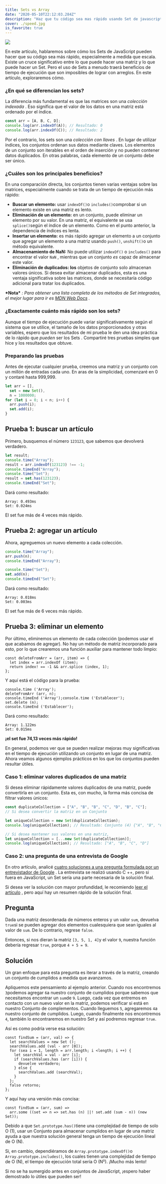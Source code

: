 ```yaml
---
title: Sets vs Array
date: "2020-05-10T22:12:03.284Z"
description: "Haz que tu código sea mas rápido usando Set de javascript, Si solo usas matrices, te estás perdiendo un gran truco"
cover: ./speed.jpg
is_favorite: true
---
```


![](./speed.jpg)

En este artículo, hablaremos sobre cómo los Sets de JavaScript pueden hacer que su código sea más rápido, especialmente a medida que escala. Existe un cruce significativo entre lo que puede hacer una matriz y lo que puede hacer un Set. Pero el uso de Sets a menudo traerá beneficios de tiempo de ejecución que son imposibles de lograr con arreglos. En este artículo, exploraremos cómo.

### ¿En qué se diferencian los sets?

La diferencia más fundamental es que las matrices son una _colección indexada_ . Eso significa que el valor de los datos en una matriz está ordenado por el índice.

```javascript
const arr = [A, B, C, D];
console.log(arr.indexOf(A)); // Resultado: 0
console.log(arr.indexOf(C)); // Resultado: 2
```

Por el contrario, los sets son una _colección con llaves_ . En lugar de utilizar índices, los conjuntos ordenan sus datos mediante claves. Los elementos de un conjunto son iterables en el orden de inserción y no pueden contener datos duplicados. En otras palabras, cada elemento de un conjunto debe ser único.

### ¿Cuáles son los principales beneficios?

En una comparación directa, los conjuntos tienen varias ventajas sobre las matrices, especialmente cuando se trata de un tiempo de ejecución más rápido:

- **Buscar un elemento:** usar `indexOf()`o `includes()`comprobar si un elemento existe en una matriz es lento.
- **Eliminación de un elemento:** en un conjunto, puede eliminar un elemento por su valor. En una matriz, el equivalente se usa `splice()`según el índice de un elemento. Como en el punto anterior, la dependencia de índices es lenta.
- **Insertar un elemento:** es más rápido agregar un elemento a un conjunto que agregar un elemento a una matriz usando `push()`, `unshift()`o un método equivalente.
- **Almacenamiento de NaN:** No puede utilizar `indexOf()` o `includes()` para encontrar el valor `NaN` , mientras que un conjunto _es_ capaz de almacenar este valor.
- **Eliminación de duplicados: los** objetos de conjunto solo almacenan valores únicos. Si desea evitar almacenar duplicados, esta es una ventaja significativa sobre las matrices, donde se necesitaría código adicional para tratar los duplicados.

**\*Nota\*** _: Para obtener una lista completa de los métodos de Set integrados, el mejor lugar para ir es_ [_MDN Web Docs_](https://developer.mozilla.org/en-US/docs/Web/JavaScript/Reference/Global_Objects/Set#Methods) _._

### ¿Exactamente cuánto más rápido son los sets?

Aunque el tiempo de ejecución puede variar significativamente según el sistema que se utilice, el tamaño de los datos proporcionados y otras variables, espero que los resultados de mi prueba le den una idea práctica de lo rápido que _pueden_ ser los Sets . Compartiré tres pruebas simples que hice y los resultados que obtuve.

### Preparando las pruebas

Antes de ejecutar cualquier prueba, creemos una matriz y un conjunto con un millón de entradas cada uno. En aras de la simplicidad, comenzaré en 0 y contaré hasta 999,999.

```javascript
let arr = [],
  set = new Set(),
  n = 1000000;
for (let i = 0; i < n; i++) {
  arr.push(i);
  set.add(i);
}
```

## Prueba 1: buscar un artículo

Primero, busquemos el número `123123`, que sabemos que devolverá verdadero.

```javascript
let result;
console.time("Array");
result = arr.indexOf(123123) !== -1;
console.timeEnd("Array");
console.time("Set");
result = set.has(123123);
console.timeEnd("Set");
```

Dará como resultado:

```
Array: 0.493ms
Set: 0.024ms
```

El set fue más de 4 veces más rápido.

## Prueba 2: agregar un artículo

Ahora, agreguemos un nuevo elemento a cada colección.

```javascript
console.time("Array");
arr.push(n);
console.timeEnd("Array");

console.time("Set");
set.add(n);
console.timeEnd("Set");
```

Dará como resultado:

```
Array: 0.018ms
Set: 0.003ms
```

El set fue más de 6 veces más rápido.

## Prueba 3: eliminar un elemento

Por último, eliminemos un elemento de cada colección (podemos usar el que acabamos de agregar). No hay un método de matriz incorporado para esto, por lo que crearemos una función auxiliar para mantener todo limpio:

```
const deleteFromArr = (arr, item) => {
  let index = arr.indexOf (item);
  return index! == -1 && arr.splice (index, 1);
};
```

Y aquí está el código para la prueba:

```
console.time ('Array');
deleteFromArr (arr, n);
console.timeEnd ('Array');console.time ('Establecer');
set.delete (n);
console.timeEnd ('Establecer');
```

Dará como resultado:

```
Array: 1.122ms
Set: 0.015ms
```

**¡el set fue 74,13 veces más rápido!**

En general, podemos ver que se pueden realizar mejoras muy significativas en el tiempo de ejecución utilizando un conjunto en lugar de una matriz. Ahora veamos algunos ejemplos prácticos en los que los conjuntos pueden resultar útiles.

### Caso 1: eliminar valores duplicados de una matriz

Si desea eliminar rápidamente valores duplicados de una matriz, puede convertirla en un conjunto. Esta es, con mucho, la forma más concisa de filtrar valores únicos:

```javascript
const duplicateCollection = ["A", "B", "B", "C", "D", "B", "C"];
// Si desea convertir la matriz en un Conjunto

let uniqueCollection = new Set(duplicateCollection);
console.log(uniqueCollection); // Resultado: Conjunto (4) {"A", "B", "C", "D"}

// Si desea mantener sus valores en una matriz,
let uniqueCollection = [...new Set(duplicateCollection)];
console.log(uniqueCollection); // Resultado: ["A", "B", "C", "D"]
```

### Caso 2: una pregunta de una entrevista de Google

En otro artículo, analicé [cuatro soluciones a una pregunta formulada por un entrevistador de Google](https://medium.com/@bretcameron/4-ways-to-solve-a-google-interview-question-in-javascript-12e6eec87576) . La entrevista se realizó usando C ++, pero si fuera en JavaScript, un Set sería una parte necesaria de la solución final.

Si desea ver la solución con mayor profundidad, le recomiendo [leer el artículo](https://medium.com/@bretcameron/4-ways-to-solve-a-google-interview-question-in-javascript-12e6eec87576) , pero aquí hay un resumen rápido de la solución final.

## Pregunta

Dada una matriz desordenada de números enteros y un valor `sum`, devuelva `true`si se pueden agregar dos elementos cualesquiera que sean iguales al valor de `sum`. De lo contrario, regrese `false`.

Entonces, si nos dieran la matriz `[3, 5, 1, 4]`y el valor `9`, nuestra función debería regresar `true`, porque `4 + 5 = 9`.

## Solución

Un gran enfoque para esta pregunta es iterar a través de la matriz, creando un conjunto de cumplidos a medida que avanzamos.

Apliquemos este pensamiento al ejemplo anterior. Cuando nos encontremos `3`podemos agregar `6`a nuestro conjunto de cumplidos porque sabemos que necesitamos encontrar un `sum`de `9`. Luego, cada vez que entremos en contacto con un nuevo valor en la matriz, podemos verificar si está en nuestro Conjunto de complementos. Cuando lleguemos `5`, agregaremos `4`a nuestro conjunto de cumplidos. Luego, cuando finalmente nos encontremos `4`, también lo encontraremos en nuestro Set y así podremos regresar `true`.

Así es como podría verse esa solución:

```
const findSum = (arr, val) => {
  let searchValues = new Set ();
  searchValues.add (val - arr [0]);
  for (sea i = 1, length = arr.length; i <length; i ++) {
    let searchVal = val - arr [i];
    if (searchValues.has (arr [i])) {
      devuelve verdadero;
    } else {
      searchValues.add (searchVal);
    }
  };
  falso retorno;
};
```

Y aquí hay una versión más concisa:

```
const findSum = (arr, sum) =>
  arr.some ((set => n => set.has (n) ||! set.add (sum - n)) (new Set));
```

Debido a que `Set.prototype.has()`tiene una complejidad de tiempo de solo O (1), usar un Conjunto para almacenar cumplidos en lugar de una matriz ayuda a que nuestra solución general tenga un tiempo de ejecución lineal de O (N).

Si, en cambio, dependiéramos de `Array.prototype.indexOf()`o `Array.prototype.includes()`, los cuales tienen una complejidad de tiempo de O (N), el tiempo de ejecución total sería O (N²). ¡Mucho más lento!

Si no se ha sumergido antes en conjuntos de JavaScript, ¡espero haber demostrado lo útiles que pueden ser!
